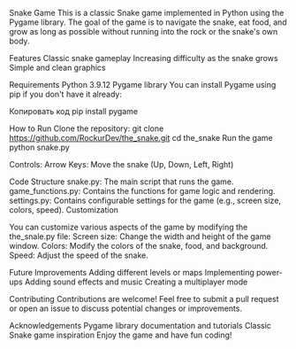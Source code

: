 Snake Game
This is a classic Snake game implemented in Python using the Pygame library. The goal of the game is to navigate the snake, eat food, and grow as long as possible without running into the rock or the snake's own body.

Features
Classic snake gameplay
Increasing difficulty as the snake grows
Simple and clean graphics

Requirements
Python 3.9.12
Pygame library
You can install Pygame using pip if you don't have it already:

Копировать код
pip install pygame

How to Run
Clone the repository:
git clone https://github.com/RockurDev/the_snake.git
cd the_snake
Run the game
python snake.py

Controls:
Arrow Keys: Move the snake (Up, Down, Left, Right)

Code Structure
snake.py: The main script that runs the game.
game_functions.py: Contains the functions for game logic and rendering.
settings.py: Contains configurable settings for the game (e.g., screen size, colors, speed).
Customization

You can customize various aspects of the game by modifying the the_snale.py file:
Screen size: Change the width and height of the game window.
Colors: Modify the colors of the snake, food, and background.
Speed: Adjust the speed of the snake.

Future Improvements
Adding different levels or maps
Implementing power-ups
Adding sound effects and music
Creating a multiplayer mode

Contributing
Contributions are welcome! Feel free to submit a pull request or open an issue to discuss potential changes or improvements.

Acknowledgements
Pygame library documentation and tutorials
Classic Snake game inspiration
Enjoy the game and have fun coding!
